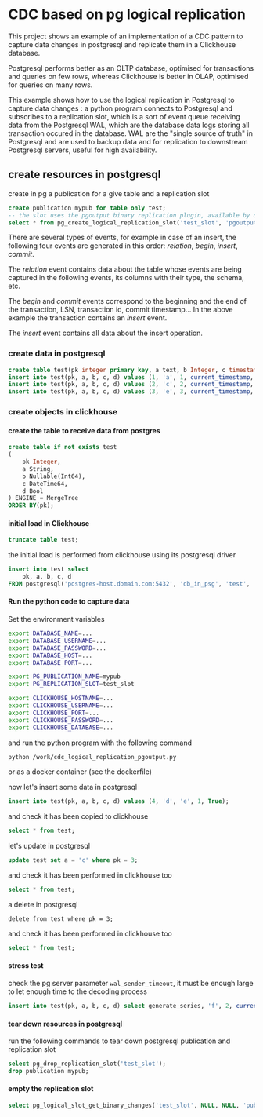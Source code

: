 # CDC based on pg logical replication

This project shows an example of an implementation of a CDC pattern to capture data changes in postgresql and replicate them in a Clickhouse database.

Postgresql performs better as an OLTP database, optimised for transactions and queries on few rows, whereas Clickhouse is better in OLAP, optimised for queries on many rows.

This example shows how to use the logical replication in Postgresql to capture data changes : a python program connects to Postgresql and subscribes to a replication slot, which is a sort of event queue receiving data from the Postgresql WAL, which are the database data logs storing all transaction occured in the database. WAL are the "single source of truth" in Postgresql and are used to backup data and for replication to downstream Postgresql servers, useful for high availability.

## create resources in postgresql

create in pg a publication for a give table and a replication slot

```sql
create publication mypub for table only test;
-- the slot uses the pgoutput binary replication plugin, available by default in pg
select * from pg_create_logical_replication_slot('test_slot', 'pgoutput');
```

There are several types of events, for example in case of an insert, the following four events are generated in this order: *relation*, *begin*, *insert*, *commit*.

The *relation* event contains data about the table whose events are being captured in the following events, its columns with their type, the schema, etc.

The *begin* and *commit* events correspond to the beginning and the end of the transaction, LSN, transaction id, commit timestamp… In the above example the transaction contains an *insert* event.

The *insert* event contains all data about the insert operation.

### create data in postgresql

```sql
create table test(pk integer primary key, a text, b Integer, c timestamp without time zone DEFAULT now(), d boolean);
insert into test(pk, a, b, c, d) values (1, 'a', 1, current_timestamp, True);
insert into test(pk, a, b, c, d) values (2, 'c', 2, current_timestamp, True);
insert into test(pk, a, b, c, d) values (3, 'e', 3, current_timestamp, True);
```

### create objects in clickhouse

#### create the table to receive data from postgres

```sql
create table if not exists test
(
    pk Integer,
    a String,
    b Nullable(Int64),
    c DateTime64,
    d Bool
) ENGINE = MergeTree
ORDER BY(pk);
```

#### initial load in Clickhouse

```sql
truncate table test;
```

the initial load is performed from clickhouse using its postgresql driver

```sql
insert into test select
    pk, a, b, c, d
FROM postgresql('postgres-host.domain.com:5432', 'db_in_psg', 'test', 'clickhouse_user', 'ClickHouse_123', 'schema');

```

#### Run the python code to capture data

Set the environment variables 
```bash
export DATABASE_NAME=...
export DATABASE_USERNAME=...
export DATABASE_PASSWORD=...
export DATABASE_HOST=...
export DATABASE_PORT=...

export PG_PUBLICATION_NAME=mypub
export PG_REPLICATION_SLOT=test_slot

export CLICKHOUSE_HOSTNAME=...
export CLICKHOUSE_USERNAME=...
export CLICKHOUSE_PORT=...
export CLICKHOUSE_PASSWORD=...
export CLICKHOUSE_DATABASE=...
```
and run the python program with the following command

```bash
python /work/cdc_logical_replication_pgoutput.py
```

or as a docker container (see the dockerfile)

now let's insert some data in postgresql

```sql
insert into test(pk, a, b, c, d) values (4, 'd', 'e', 1, True);
```

and check it has been copied to clickhouse

```sql
select * from test;
```

let's update in postgresql

```sql
update test set a = 'c' where pk = 3;
```

and check it has been performed in clickhouse too

```sql
select * from test;
```

a delete in postgresql

```
delete from test where pk = 3;
```

and check it has been performed in clickhouse too

```sql
select * from test;
```
#### stress test

check the pg server parameter `wal_sender_timeout`, it must be enough large to let enough time to the decoding process

```sql
insert into test(pk, a, b, c, d) select generate_series, 'f', 2, current_timestamp, False from generate_series(1000, 2000);
```

#### tear down resources in postgresql

run the following commands to tear down postgresql publication and replication slot

```sql
select pg_drop_replication_slot('test_slot');
drop publication mypub;
```

#### empty the replication slot

```sql
select pg_logical_slot_get_binary_changes('test_slot', NULL, NULL, 'publication_names', 'mypub', 'proto_version', '1');
```
